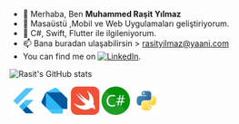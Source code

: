 - 👋 Merhaba, Ben **Muhammed Raşit Yılmaz**
- 👀 Masaüstü ,Mobil ve Web Uygulamaları geliştiriyorum.
- 🌱 C#, Swift, Flutter ile ilgileniyorum.
- 📫 Bana buradan ulaşabilirsin > rasityilmaz@yaani.com
- You can find me on [![LinkedIn][1.2]][2].
<!---
mrasityilmaz/mrasityilmaz is a ✨ special ✨ repository because its `README.md` (this file) appears on your GitHub profile.
You can click the Preview link to take a look at your changes.        
---> 
![Rasit's GitHub stats](https://github-readme-stats.vercel.app/api?username=mrasityilmaz&count_private=true)

<code><img height="50" alt="flutter" src="https://raw.githubusercontent.com/github/explore/80688e429a7d4ef2fca1e82350fe8e3517d3494d/topics/flutter/flutter.png"></code>
<code><img height="50" alt="dart" src="https://raw.githubusercontent.com/github/explore/80688e429a7d4ef2fca1e82350fe8e3517d3494d/topics/dart/dart.png"></code>
<code><img height="50" alt="swift" src="https://raw.githubusercontent.com/github/explore/80688e429a7d4ef2fca1e82350fe8e3517d3494d/topics/swift/swift.png"></code>
<code><img height="50" alt="csharp" src="https://raw.githubusercontent.com/github/explore/80688e429a7d4ef2fca1e82350fe8e3517d3494d/topics/csharp/csharp.png"></code>
<code><img height="50" alt="python" src="https://raw.githubusercontent.com/github/explore/80688e429a7d4ef2fca1e82350fe8e3517d3494d/topics/python/python.png"></code>





[1.2]: https://raw.githubusercontent.com/MartinHeinz/MartinHeinz/master/linkedin-3-16.png (LinkedIn icon without padding)
[2]: https://www.linkedin.com/in/mrasityilmaz-1998/
